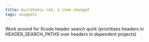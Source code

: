 ```yaml
---
title: buildtools r44, 1 item changed
tags: snippets
---
```


Work around for Xcode header search quirk (prioritizes headers in HEADER_SEARCH_PATHS over headers in dependent projects)
